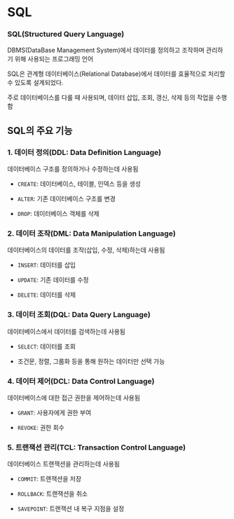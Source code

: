 # SQL

### SQL(Structured Query Language)

DBMS(DataBase Management System)에서 데이터를 정의하고 조작하며 관리하기 위해 사용되는 프로그래밍 언어

SQL은 관계형 데이터베이스(Relational Database)에서 데이터를 효율적으로 처리할 수 있도록 설계되었다.

주로 데이터베이스를 다룰 때 사용되며, 데이터 삽입, 조회, 갱신, 삭제 등의 작업을 수행함

## SQL의 주요 기능

### 1. 데이터 정의(DDL: Data Definition Language)

데이터베이스 구조를 정의하거나 수정하는데 사용됨

* `CREATE`: 데이터베이스, 테이블, 인덱스 등을 생성

* `ALTER`: 기존 데이터베이스 구조를 변경

* `DROP`: 데이터베이스 객체를 삭제


### 2. 데이터 조작(DML: Data Manipulation Language)

데이터베이스의 데이터를 조작(삽입, 수정, 삭제)하는데 사용됨

* `INSERT`: 데이터를 삽입

* `UPDATE`: 기존 데이터를 수정

* `DELETE`: 데이터를 삭제


### 3. 데이터 조회(DQL: Data Query Language)

데이터베이스에서 데이터를 검색하는데 사용됨

* `SELECT`: 데이터를 조회

* 조건문, 정렬, 그룹화 등을 통해 원하는 데이터만 선택 가능


### 4. 데이터 제어(DCL: Data Control Language)

데이터베이스에 대한 접근 권한을 제어하는데 사용됨

* `GRANT`: 사용자에게 권한 부여

* `REVOKE`: 권한 회수


### 5. 트랜잭션 관리(TCL: Transaction Control Language)

데이터베이스 트랜잭션을 관리하는데 사용됨

* `COMMIT`: 트랜잭션을 저장

* `ROLLBACK`: 트랜잭션을 취소

* `SAVEPOINT`: 트랜잭션 내 복구 지점을 설정



